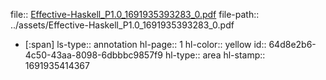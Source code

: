 file:: [Effective-Haskell_P1.0_1691935393283_0.pdf](../assets/Effective-Haskell_P1.0_1691935393283_0.pdf)
file-path:: ../assets/Effective-Haskell_P1.0_1691935393283_0.pdf

- [:span]
  ls-type:: annotation
  hl-page:: 1
  hl-color:: yellow
  id:: 64d8e2b6-4c50-43aa-8098-6dbbbc9857f9
  hl-type:: area
  hl-stamp:: 1691935414367